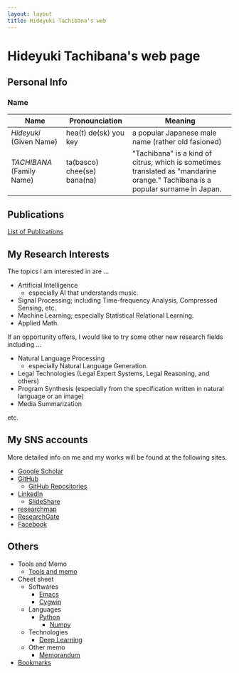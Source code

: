 ```yaml
---
layout: layout
title: Hideyuki Tachibana's web
---
```



# Hideyuki Tachibana's web page

## Personal Info

### Name


| Name |Pronounciation | Meaning |
| ----------- |-------------- | ----- |
| *Hideyuki*  (Given Name) | hea(t) de(sk) you key  |  a popular Japanese male name (rather old fasioned) |
| *TACHIBANA* (Family Name) | ta(basco) chee(se) bana(na) | "Tachibana" is a kind of citrus, which is sometimes translated as "mandarine orange." Tachibana is a popular surname in Japan. |


## Publications

[List of Publications](publications.html)

## My Research Interests
The topics I am interested in are ...

+ Artificial Intelligence
   + especially AI that understands music.
+ Signal Processing; including Time-frequency Analysis, Compressed Sensing, etc.
+ Machine Learning; especially Statistical Relational Learning.
+ Applied Math.

If an opportunity offers, I would like to try some other new research fields including ...

+ Natural Language Processing
   + especially Natural Language Generation.
+ Legal Technologies (Legal Expert Systems, Legal Reasoning, and others)
+ Program Synthesis (especially from the specification written in natural language or an image)
+ Media Summarization

etc.


## My SNS accounts
More detailed info on me and my works will be found at the following sites.

+ [Google Scholar](http://scholar.google.co.jp/citations?user=wAXtttwAAAAJ)
+ [GitHub](https://github.com/tachi-hi)
   + [GitHub Repositories](https://github.com/tachi-hi?tab=repositories)
+ [LinkedIn](http://jp.linkedin.com/pub/hideyuki-tachibana/51/134/5a5)
   + [SlideShare](http://www.slideshare.net/HideyukiTachibana)
+ [researchmap](http://researchmap.jp/tachi-hi/)
+ [ResearchGate](http://www.researchgate.net/profile/Hideyuki_Tachibana)
+ [Facebook](http://www.facebook.com/hideyuki.tachibana)



## Others

+ Tools and Memo
    + [Tools and memo](tools.html)
+ Cheet sheet
    + Softwares
        + [Emacs](cheet_sheets/emacs.html)
        + [Cygwin](cheet_sheets/cygwin.html)
    + Languages
        + [Python](https://github.com/tachi-hi/sandbox/tree/master/programmingLanguages/python)
            + [Numpy]()
    + Technologies
        + [Deep Learning](https://github.com/tachi-hi/dl)
    + Other memo
        + [Memorandum](memo.html)
+ [Bookmarks](bookmarks.html)
